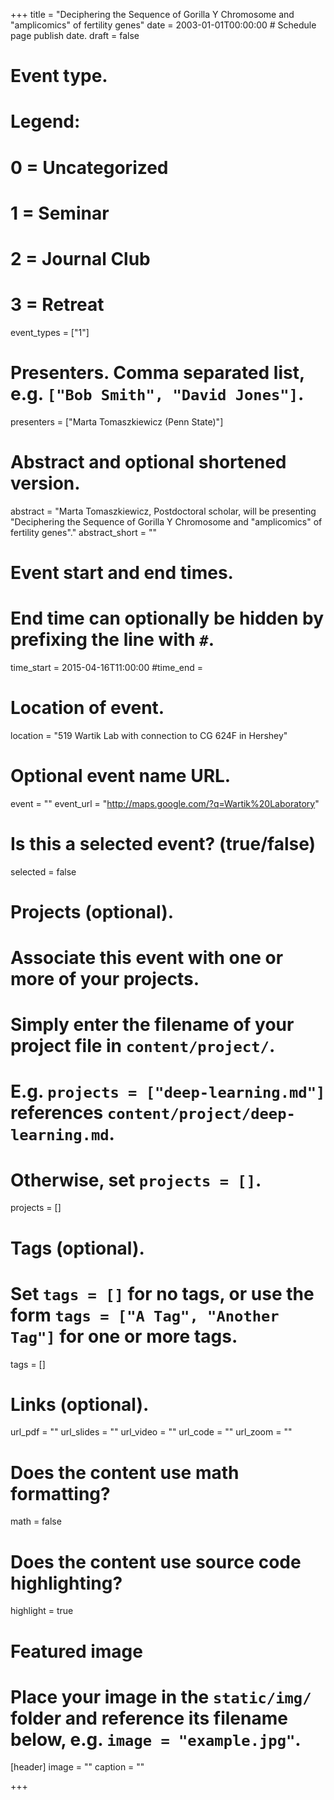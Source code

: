 +++
title = "Deciphering the Sequence of Gorilla Y Chromosome and \"amplicomics\" of fertility genes"
date = 2003-01-01T00:00:00  # Schedule page publish date.
draft = false

# Event type.
# Legend:
# 0 = Uncategorized
# 1 = Seminar
# 2 = Journal Club
# 3 = Retreat
event_types = ["1"]

# Presenters. Comma separated list, e.g. `["Bob Smith", "David Jones"]`.
presenters = ["Marta Tomaszkiewicz (Penn State)"]

# Abstract and optional shortened version.
abstract = "Marta Tomaszkiewicz, Postdoctoral scholar, will be presenting \"Deciphering the Sequence of Gorilla Y Chromosome and \"amplicomics\" of fertility genes\"."
abstract_short = ""

# Event start and end times.
#   End time can optionally be hidden by prefixing the line with `#`.
time_start = 2015-04-16T11:00:00
#time_end = 

# Location of event.
location = "519 Wartik Lab with connection to CG 624F in Hershey"

# Optional event name URL.
event = ""
event_url = "http://maps.google.com/?q=Wartik%20Laboratory"

# Is this a selected event? (true/false)
selected = false

# Projects (optional).
#   Associate this event with one or more of your projects.
#   Simply enter the filename of your project file in `content/project/`.
#   E.g. `projects = ["deep-learning.md"]` references `content/project/deep-learning.md`.
#   Otherwise, set `projects = []`.
projects = []

# Tags (optional).
#   Set `tags = []` for no tags, or use the form `tags = ["A Tag", "Another Tag"]` for one or more tags.
tags = []

# Links (optional).
url_pdf = ""
url_slides = ""
url_video = ""
url_code = ""
url_zoom = ""

# Does the content use math formatting?
math = false

# Does the content use source code highlighting?
highlight = true

# Featured image
# Place your image in the `static/img/` folder and reference its filename below, e.g. `image = "example.jpg"`.
[header]
image = ""
caption = ""

+++

